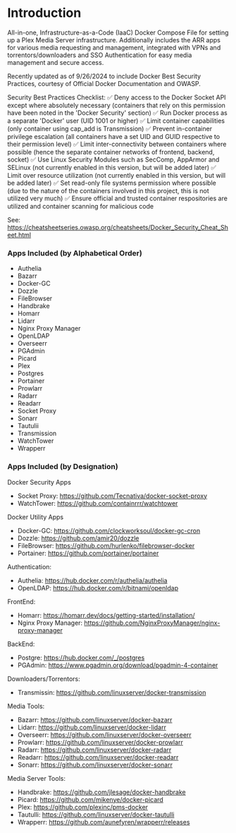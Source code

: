# Introduction

All-in-one, Infrastructure-as-a-Code (IaaC) Docker Compose File for setting up a Plex Media Server infrastructure. Additionally includes the ARR apps for various media requesting and management, integrated with VPNs and torrentors/downloaders and SSO Authentication for easy media management and secure access.

Recently updated as of 9/26/2024 to include Docker Best Security Practices, courtesy of Official Docker Documentation and OWASP.

Security Best Practices Checklist:
✅ Deny access to the Docker Socket API except where absolutely necessary (containers that rely on this permission have been noted in the 'Docker Security' section)
✅ Run Docker process as a separate 'Docker' user (UID 1001 or higher)
✅ Limit container capabilities (only container using cap_add is Transmission)
✅ Prevent in-container privilege escalation (all containers have a set UID and GUID respective to their permission level)
✅ Limit inter-connectivity between containers where possible (hence the separate container networks of frontend, backend, socket)
✅ Use Linux Security Modules such as SecComp, AppArmor and SELinux (not currently enabled in this version, but will be added later)
✅ Limit over resource utilization (not currently enabled in this version, but will be added later)
✅ Set read-only file systems permission where possible (due to the nature of the containers involved in this project, this is not utilized very much)
✅ Ensure official and trusted container respositories are utilized and container scanning for malicious code

See: https://cheatsheetseries.owasp.org/cheatsheets/Docker_Security_Cheat_Sheet.html

### Apps Included (by Alphabetical Order)
- Authelia
- Bazarr
- Docker-GC
- Dozzle
- FileBrowser
- Handbrake
- Homarr
- Lidarr
- Nginx Proxy Manager
- OpenLDAP
- Overseerr
- PGAdmin
- Picard
- Plex
- Postgres
- Portainer
- Prowlarr
- Radarr
- Readarr
- Socket Proxy
- Sonarr
- Tautulii
- Transmission
- WatchTower
- Wrapperr

### Apps Included (by Designation)
Docker Security Apps
- Socket Proxy: https://github.com/Tecnativa/docker-socket-proxy
- WatchTower: https://github.com/containrrr/watchtower

Docker Utility Apps
- Docker-GC: https://github.com/clockworksoul/docker-gc-cron
- Dozzle: https://github.com/amir20/dozzle
- FileBrowser: https://github.com/hurlenko/filebrowser-docker
- Portainer: https://github.com/portainer/portainer

Authentication:
- Authelia: https://hub.docker.com/r/authelia/authelia
- OpenLDAP: https://hub.docker.com/r/bitnami/openldap

FrontEnd:
- Homarr: https://homarr.dev/docs/getting-started/installation/
- Nginx Proxy Manager: https://github.com/NginxProxyManager/nginx-proxy-manager

BackEnd:
- Postgre: https://hub.docker.com/_/postgres
- PGAdmin: https://www.pgadmin.org/download/pgadmin-4-container

Downloaders/Torrentors:
- Transmissin: https://github.com/linuxserver/docker-transmission

Media Tools:
- Bazarr: https://github.com/linuxserver/docker-bazarr
- Lidarr: https://github.com/linuxserver/docker-lidarr
- Overseerr: https://github.com/linuxserver/docker-overseerr
- Prowlarr: https://github.com/linuxserver/docker-prowlarr
- Radarr: https://github.com/linuxserver/docker-radarr
- Readarr: https://github.com/linuxserver/docker-readarr
- Sonarr: https://github.com/linuxserver/docker-sonarr

Media Server Tools:
- Handbrake: https://github.com/jlesage/docker-handbrake 
- Picard: https://github.com/mikenye/docker-picard
- Plex: https://github.com/plexinc/pms-docker
- Tautulli: https://github.com/linuxserver/docker-tautulli
- Wrapperr: https://github.com/aunefyren/wrapperr/releases
